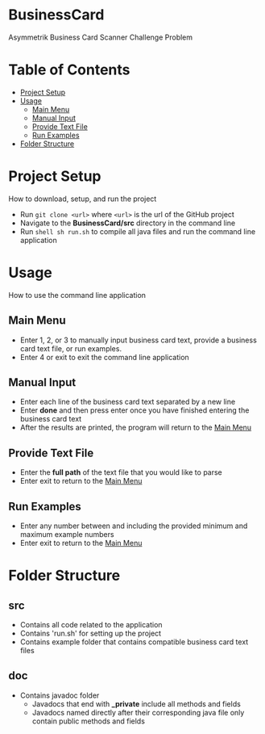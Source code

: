 # BusinessCard
Asymmetrik Business Card Scanner Challenge Problem

# Table of Contents
- [Project Setup](#ProjectSetup)
- [Usage](#Usage)
  - [Main Menu](##MainMenu)
  - [Manual Input](##Manual)
  - [Provide Text File](##TextFile)
  - [Run Examples](##Example)
 - [Folder Structure](#FolderStructure)

# Project Setup
How to download, setup, and run the project
- Run `git clone <url>` where `<url>` is the url of the GitHub project
- Navigate to the **BusinessCard/src** directory in the command line
- Run ```shell sh run.sh``` to compile all java files and run the command line application

# Usage
How to use the command line application 
## Main Menu
- Enter 1, 2, or 3 to manually input business card text, provide a business card text file, or run examples.
- Enter 4 or exit to exit the command line application
## Manual Input
- Enter each line of the business card text separated by a new line
- Enter **done** and then press enter once you have finished entering the business card text
- After the results are printed, the program will return to the [Main Menu](##MainMenu)
## Provide Text File
- Enter the **full path** of the text file that you would like to parse
- Enter exit to return to the [Main Menu](##MainMenu)
## Run Examples
- Enter any number between and including the provided minimum and maximum example numbers
- Enter exit to return to the [Main Menu](##MainMenu)

# Folder Structure
## src
- Contains all code related to the application
- Contains 'run.sh' for setting up the project
- Contains example folder that contains compatible business card text files
## doc
- Contains javadoc folder
  - Javadocs that end with **\_private** include all methods and fields 
  - Javadocs named directly after their corresponding java file only contain public methods and fields



